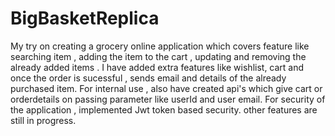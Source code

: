 ﻿# BigBasketReplica
 
 
My try on creating a grocery online application which  covers feature like searching item , adding the item to the cart , 
updating and removing the already added items .
I have added extra features like wishlist, cart and once the order is sucessful , sends email and details of the already purchased item.
For internal use , also have created api's which give cart or orderdetails on passing parameter like userId and user email.
For security of the application , implemented Jwt token based security. other features are still in progress.
